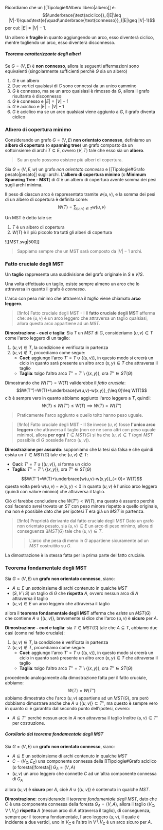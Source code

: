 Ricordiamo che un [[Tipologie#Albero libero|albero]] è:
$$\underbrace{\text{aciclico}}_{|E|\leq |V|-1}\quad\text{e}\quad\underbrace{\text{connesso}}_{|E|\geq |V|-1}$$
per cui: $|E|=|V|-1$.

Un albero è **fragile** in quanto aggiungendo un arco, esso diventerà ciclico, mentre togliendo un arco, esso diventerà disconnesso.

##### Teorema caratterizzante degli alberi
Se $G=(V,E)$ è **non connesso**, allora le seguenti affermazioni sono equivalenti (singolarmente sufficienti perchè $G$ sia un albero)
1. $G$ è un albero
2. Due vertici qualsiasi di $G$ sono connessi da un unico cammino
3. $G$ è connesso, ma se un arco qualsiasi è rimosso da $G$, allora il grafo risultante è disconnesso
4. $G$ è connesso e $|E|=|V|-1$
5. $G$ è aciclico e $|E|=|V|-1$
6. $G$ è aciclico ma se un arco qualsiasi viene aggiunto a $G$, il grafo diventa ciclico

### Albero di copertura minimo
Considerando un grafo $G=(V,E)$ **non orientato connesso**,
definiamo un **albero di copertura** (o **spanning tree**) un grafo composto da un sottoinsieme di archi $T\subseteq E$, ovvero $(V,T)$ tale che esso sia un **albero**.
>Su un grafo possono esistere più alberi di copertura.

Sia $G=(V,E,w)$ un grafo _non orientato connesso_ e [[Tipologie#Grafo pesato|pesato]] sugli archi.
L'**albero di copertura minimo** (o **Minimum Spanning Tree - MST**) di $G$ è un albero di copertura avente somma dei pesi sugli archi minima.

Il peso di ciascun arco è rappresentato tramite $w(u,v)$, e la somma dei pesi di un albero di copertura è definita come:
$$W(T)=\sum_{(u,v)\in T}w(u,v)$$

Un MST è detto tale se:
1. $T$ è un albero di copertura
2. $W(T)$ è il più piccolo tra tutti gli alberi di copertura

![[MST.svg|500]]

>Sappiamo sempre che un MST sarà composto da $|V|-1$ archi.

### Fatto cruciale degli MST
Un **taglio** rappresenta una suddivisione del grafo originale in $S$ e $V/S$.

Una volta effettuato un taglio, esiste sempre almeno un arco che lo attraversa in quanto il grafo è _connesso_.

L'arco con peso minimo che attraversa il _taglio_ viene chiamato **arco leggero**.

>[!Info] Fatto cruciale degli MST - I
>Il **fatto cruciale degli MST** afferma che: se $(u,v)$ è un arco leggero che attraversa un taglio qualsiasi, allora questo arco appartiene ad un $MST$.

**Dimostrazione - cuci e taglia**:
Sia $T$ un $MST$ di $G$, consideriamo $(u,v)\in T$ come l'arco leggero di un taglio:
1. $(u,v)\in T$, la condizione è verificata in partenza
2. $(u,v)\notin T$, procediamo come segue:
	- **Cuci**: aggiungo l'arco $T'=T\cup \{(u,v)\}$, in questo modo si creerà un ciclo in quanto sarà presente un altro arco $(x,y)\in T$ che attraversa il taglio
	- **Taglia**: tolgo l'altro arco $T''=T'\setminus\{(x,y)\}$, ora $T''\in ST(G)$

Dimostrando che $W(T'')=W(T)$ validerebbe il _fatto cruciale_:
$$W(T'')=W(T)+\underbrace{w(u,v)-w(x,y)}_{\leq 0}\leq W(T)$$
ciò è sempre vero in quanto abbiamo aggiunto l'arco leggero a $T$, quindi:
$$W(T)\leq W(T'')\leq W(T)\implies W(T)=W(T'')$$
>Praticamente l'arco aggiunto e quello tolto hanno peso uguale.

>[!Info] Fatto cruciale degli MST - II
>Se invece $(u,v)$ fosse **l'unico arco leggero** che attraversa il taglio (non ce ne sono altri con peso uguale minimo), allora **per ogni** $T\in MST(G)$ si ha che $(u,v)\in T$ (ogni $MST$ possibile di $G$ possiede l'arco $(u,v)$).

**Dimostrazione per assurdo**: supponiamo che la tesi sia falsa e che quindi esista un $T\in MST(G)$ tale che $(u,v)\notin T$:
- **Cuci**: $T'=T\cup \{(u,v)\}$, si forma un ciclo
- **Taglia**: $T''=T'\setminus\{(x,y)\}$, ora $T''\in ST(G)$

$$W(T'')=W(T)+\underbrace{w(u,v)-w(x,y)}_{< 0}< W(T)$$
questa volta però $w(u,v)-w(x,y)<0$ in quanto $(u,v)$ è l'unico arco leggero (quindi con valore minimo) che attraversa il taglio.

Ciò ci farebbe concludere che $W(T'')<W(T)$, ma questo è assurdo perchè così facendo avrei trovato un $ST$ con peso minore rispetto a quello originale, ma non è possibile dato che per ipotesi $T$ era già un $MST$ in partenza.

>[!Info] Proprietà derivante dal fatto cruciale degli MST
>Dato un grafo non orientato pesato, sia $(u,v)\in E$ un arco di peso minimo, allora di conseguenza $\exists MST(G)$ tale che $(u,v)\in T$.
>
>>L'arco che pesa di meno in $G$ appartiene sicuramente ad un $MST$ costruitito su $G$.

La dimostrazione è la stessa fatta per la prima parte del fatto cruciale.

### Teorema fondamentale degli MST
Sia $G=(V,E)$ un **grafo non orientato connesso**, siano:
- $A\subseteq E$ un sottoinsieme di archi contenuto in qualche $MST$
- $(S,V\setminus S)$ un taglio di $G$ che **rispetta** $A$, ovvero nessun arco di $A$ attraversa il taglio
- $(u,v)\in E$ un arco leggero che attraversa il taglio

allora il **teorema fondamentale degli MST** afferma che _esiste_ un $MST(G)$ che contiene $A\cup\{(u,v)\}$, brevemente si dice che l'arco $(u,v)$ è **sicuro** per $A$.

**Dimostrazione - cuci e taglia**:
sia $T\in MST(G)$ tale che $A\subseteq T$, abbiamo due casi (come nel fatto cruciale):
1. $(u,v)\in T$, la condizione è verificata in partenza
2. $(u,v)\notin T$, procediamo come segue:
	- **Cuci**: aggiungo l'arco $T'=T\cup \{(u,v)\}$, in questo modo si creerà un ciclo in quanto sarà presente un altro arco $(x,y)\in T$ che attraversa il taglio
	- **Taglia**: tolgo l'altro arco $T''=T'\setminus\{(x,y)\}$, ora $T''\in ST(G)$

procedendo analogamente alla dimostrazione fatta per il fatto cruciale, abbiamo:
$$W(T)=W(T'')$$
abbiamo dimostrato che l'arco $(u,v)$ appartiene ad un $MST(G)$, ora però dobbiamo dimostrare anche che $A\cup\{(u,v)\}\subseteq T''$, ma questo è sempre vero in quanto ci è garantito dal secondo punto dell'ipotesi, ovvero:
- $A\subseteq T''$ perchè nessun arco in $A$ non attraversa il taglio
Inoltre $(u,v)\in T''$ per costruzione.

##### Corollario del teorema fondamentale degli MST
Sia $G=(V,E)$ un **grafo non orientato connesso**, siano:
- $A\subseteq E$ un sottoinsieme di archi contenuto in qualche $MST$
- $C=(V_C,E_C)$ una componente connessa della [[Tipologie#Grafo aciclico (o foresta)|foresta]] $G_A=(V,A)$
- $(u,v)$ un arco leggero che connette $C$ ad un'altra componente connessa di $G_A$

allora $(u,v)$ è **sicuro** per $A$, cioè $A\cup\{(u,v)\}$ è contenuto in qualche $MST$.

**Dimostrazione**: considerando il _teorema fondamentale degli MST_, dato che $C$ è una componente connessa della foresta $G_A=(V,A)$, allora il taglio $(V_C,V\setminus V_C)$ **rispetta** $A$ (nessun arco di $A$ attraversa il taglio), di conseguenza, sempre per il teorema fondamentale, l'arco leggero $(u,v)$, il quale è incidente a due vertici, uno in $V_C$ e l'altro in $V\setminus V_C$ è un arco sicuro per $A$.


